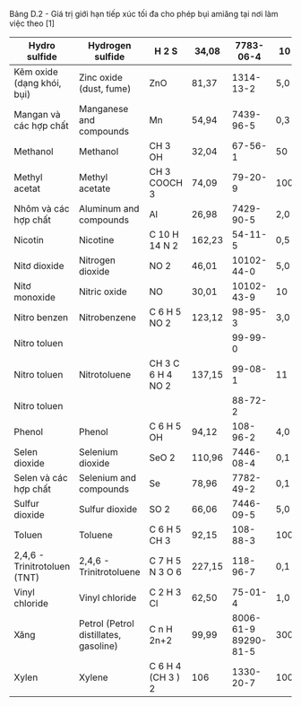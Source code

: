 Bảng D.2 - Giá trị giới hạn tiếp xúc tối đa cho phép bụi amiăng tại nơi làm việc theo [1]

| Hydro sulfide                | Hydrogen sulfide                      | H 2 S             | 34,08   | 7783-06-4            | 10   | 15   | -   |
|------------------------------|---------------------------------------|-------------------|---------|----------------------|------|------|-----|
| Kẽm oxide (dạng khói, bụi)   | Zinc oxide (dust, fume)               | ZnO               | 81,37   | 1314-13-2            | 5,0  | -    | -   |
| Mangan và các hợp chất       | Manganese and compounds               | Mn                | 54,94   | 7439-96-5            | 0,3  | -    | -   |
| Methanol                     | Methanol                              | CH 3 OH           | 32,04   | 67-56-1              | 50   | 100  | -   |
| Methyl acetat                | Methyl acetate                        | CH 3 COOCH 3      | 74,09   | 79-20-9              | 100  | 250  | -   |
| Nhôm và các hợp chất         | Aluminum and compounds                | Al                | 26,98   | 7429-90-5            | 2,0  | -    | -   |
| Nicotin                      | Nicotine                              | C 10 H 14 N 2     | 162,23  | 54-11-5              | 0,5  | -    | -   |
| Nitơ dioxide                 | Nitrogen dioxide                      | NO 2              | 46,01   | 10102-44-0           | 5,0  | 10   | -   |
| Nitơ monoxide                | Nitric oxide                          | NO                | 30,01   | 10102-43-9           | 10   | -    | -   |
| Nitro benzen                 | Nitrobenzene                          | C 6 H 5 NO 2      | 123,12  | 98-95-3              | 3,0  | -    | 2B  |
| Nitro toluen                 |                                       |                   |         | 99-99-0              |      |      | 3   |
| Nitro toluen                 | Nitrotoluene                          | CH 3 C 6 H 4 NO 2 | 137,15  | 99-08-1              | 11   | -    | 3   |
| Nitro toluen                 |                                       |                   |         | 88-72-2              |      |      | 2A  |
| Phenol                       | Phenol                                | C 6 H 5 OH        | 94,12   | 108-96-2             | 4,0  | -    | 3   |
| Selen dioxide                | Selenium dioxide                      | SeO 2             | 110,96  | 7446-08-4            | 0,1  | -    | 3   |
| Selen và các hợp chất        | Selenium and compounds                | Se                | 78,96   | 7782-49-2            | 0,1  | -    | 3   |
| Sulfur dioxide               | Sulfur dioxide                        | SO 2              | 66,06   | 7446-09-5            | 5,0  | 10   | 3   |
| Toluen                       | Toluene                               | C 6 H 5 CH 3      | 92,15   | 108-88-3             | 100  | 300  | 3   |
| 2,4,6 - Trinitrotoluen (TNT) | 2,4,6 - Trinitrotoluene               | C 7 H 5 N 3 O 6   | 227,15  | 118-96-7             | 0,1  | -    | 3   |
| Vinyl chloride               | Vinyl chloride                        | C 2 H 3 Cl        | 62,50   | 75-01-4              | 1,0  | -    | 1   |
| Xăng                         | Petrol (Petrol distillates, gasoline) | C n H 2n+2        | 99,99   | 8006-61-9 89290-81-5 | 300  | -    | 2A  |
| Xylen                        | Xylene                                | C 6 H 4 (CH 3 ) 2 | 106     | 1330-20-7            | 100  | 300  | 3   |